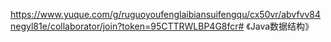 https://www.yuque.com/g/ruguoyoufenglaibiansuifengqu/cx50vr/abvfvv84negyl81e/collaborator/join?token=95CTTRWLBP4G8fcr# 《Java数据结构》